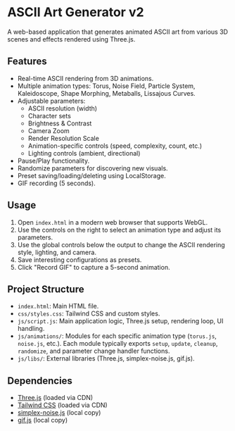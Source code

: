 # ASCII Art Generator v2

A web-based application that generates animated ASCII art from various 3D scenes and effects rendered using Three.js.

## Features

*   Real-time ASCII rendering from 3D animations.
*   Multiple animation types: Torus, Noise Field, Particle System, Kaleidoscope, Shape Morphing, Metaballs, Lissajous Curves.
*   Adjustable parameters:
    *   ASCII resolution (width)
    *   Character sets
    *   Brightness & Contrast
    *   Camera Zoom
    *   Render Resolution Scale
    *   Animation-specific controls (speed, complexity, count, etc.)
    *   Lighting controls (ambient, directional)
*   Pause/Play functionality.
*   Randomize parameters for discovering new visuals.
*   Preset saving/loading/deleting using LocalStorage.
*   GIF recording (5 seconds).

## Usage

1.  Open `index.html` in a modern web browser that supports WebGL.
2.  Use the controls on the right to select an animation type and adjust its parameters.
3.  Use the global controls below the output to change the ASCII rendering style, lighting, and camera.
4.  Save interesting configurations as presets.
5.  Click "Record GIF" to capture a 5-second animation.

## Project Structure

*   `index.html`: Main HTML file.
*   `css/styles.css`: Tailwind CSS and custom styles.
*   `js/script.js`: Main application logic, Three.js setup, rendering loop, UI handling.
*   `js/animations/`: Modules for each specific animation type (`torus.js`, `noise.js`, etc.). Each module typically exports `setup`, `update`, `cleanup`, `randomize`, and parameter change handler functions.
*   `js/libs/`: External libraries (Three.js, simplex-noise.js, gif.js).

## Dependencies

*   [Three.js](https://threejs.org/) (loaded via CDN)
*   [Tailwind CSS](https://tailwindcss.com/) (loaded via CDN)
*   [simplex-noise.js](https://github.com/jwagner/simplex-noise.js) (local copy)
*   [gif.js](https://github.com/jnordberg/gif.js) (local copy)
